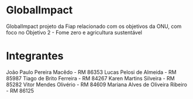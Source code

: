 # GlobalImpact
GlobalImpact projeto da Fiap relacionado com os objetivos da ONU, com foco no Objetivo 2 - Fome zero e agricultura sustentável

<h1>Integrantes</h1>
João Paulo Pereira Macêdo - RM 86353
Lucas Pelosi de Almeida - RM 85987
Tiago de Brito Ferreira - RM 84267
Karen Martins Silveira - RM 85282
Vitor Mendes Olivério - RM 84609
Mariana Alves de Oliveira Ribeiro - RM 86125
